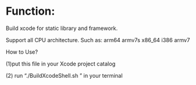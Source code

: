 Function: 
===

Build xcode for static library and framework.

Support all CPU architecture. Such as: arm64 armv7s x86_64 i386 armv7

How to Use?

(1)put this file in your Xcode project catalog

(2) run “./BuildXcodeShell.sh ” in your terminal
